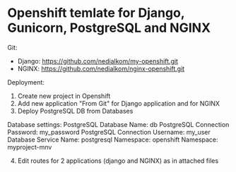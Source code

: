 # Openshift temlate for Django, Gunicorn, PostgreSQL and NGINX

Git:
* Django: https://github.com/nedialkom/my-openshift.git
* NGINX: https://github.com/nedialkom/nginx-openshift.git

Deployment:
1. Create new project in Openshift
2. Add new application "From Git" for Django application and for NGINX
3. Deploy PostgreSQL DB from Databases

Database settings:
PostgreSQL Database Name: 	    db
PostgreSQL Connection Password: my_password
PostgreSQL Connection Username: my_user
Database Service Name: 		    postgresql
Namespace:			            openshift
Namespace:			            myproject-mnv

4. Edit routes for 2 applications (django and NGINX) as in attached files

